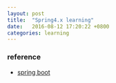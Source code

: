 ```yaml
---
layout: post
title:  "Spring4.x learning"
date:   2016-08-12 17:20:22 +0800
categories: learning
---
```


### reference
* [spring boot](http://docs.spring.io/spring-boot/docs/1.4.0.RELEASE/reference/htmlsingle/)

